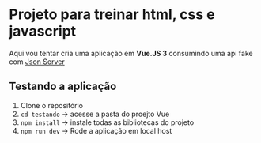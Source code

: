 # Projeto para treinar html, css e javascript

Aqui vou tentar cria uma aplicação em **Vue.JS 3** consumindo uma api fake com <a href='https://www.npmjs.com/package/json-server'>Json Server</a>

## Testando a aplicação

 1. Clone o repositório
 2. `cd testando` -> acesse a pasta do proejto Vue
 3. `npm install`	-> instale todas as bibliotecas do projeto
 4. `npm run dev` -> Rode a aplicação em local host
